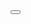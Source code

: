 <!-- Inside step1Panel content, near ipContract -->
<HBox id="step1ScanRow" width="100%" justifyContent="SpaceBetween" class="sapUiMediumMarginTop">
  <Button id="btnScanCard"
          width="12rem"
          type="Emphasized"
          icon="sap-icon://id-card"
          text="Scan Card"
          press=".onScanCard"/>
  <!-- You still have: <Input id="ipContract" value="{Vbeln}" .../> -->
</HBox>
